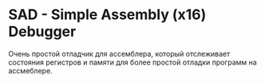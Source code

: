 # SAD - Simple Assembly (x16) Debugger

Очень простой отладчик для ассемблера, который отслеживает состояния регистров и памяти для более простой отладки программ на ассмеблере.
